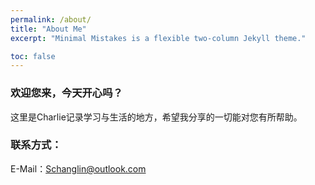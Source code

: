 ```yaml
---
permalink: /about/
title: "About Me"
excerpt: "Minimal Mistakes is a flexible two-column Jekyll theme."

toc: false
---
```


### 欢迎您来，今天开心吗？

这里是Charlie记录学习与生活的地方，希望我分享的一切能对您有所帮助。

### 联系方式：
E-Mail：Schanglin@outlook.com
